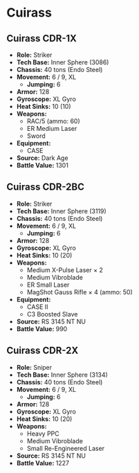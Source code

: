 # Cuirass
## Cuirass CDR-1X
- **Role:** Striker
- **Tech Base:** Inner Sphere (3086)
- **Chassis:** 40 tons (Endo Steel)
- **Movement:** 6 / 9, XL
  - **Jumping:** 6
- **Armor:** 128
- **Gyroscope:** XL Gyro
- **Heat Sinks:** 10 (10)
- **Weapons:**
  - RAC/5 (ammo: 60)
  - ER Medium Laser
  - Sword
- **Equipment:**
  - CASE
- **Source:** Dark Age
- **Battle Value:** 1301

## Cuirass CDR-2BC
- **Role:** Striker
- **Tech Base:** Inner Sphere (3119)
- **Chassis:** 40 tons (Endo Steel)
- **Movement:** 6 / 9, XL
  - **Jumping:** 6
- **Armor:** 128
- **Gyroscope:** XL Gyro
- **Heat Sinks:** 10 (20)
- **Weapons:**
  - Medium X-Pulse Laser × 2
  - Medium Vibroblade
  - ER Small Laser
  - MagShot Gauss Rifle × 4 (ammo: 50)
- **Equipment:**
  - CASE II
  - C3 Boosted Slave
- **Source:** RS 3145 NT NU
- **Battle Value:** 990

## Cuirass CDR-2X
- **Role:** Sniper
- **Tech Base:** Inner Sphere (3134)
- **Chassis:** 40 tons (Endo Steel)
- **Movement:** 6 / 9, XL
  - **Jumping:** 6
- **Armor:** 128
- **Gyroscope:** XL Gyro
- **Heat Sinks:** 10 (20)
- **Weapons:**
  - Heavy PPC
  - Medium Vibroblade
  - Small Re-Engineered Laser
- **Source:** RS 3145 NT NU
- **Battle Value:** 1227

